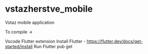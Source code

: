 # vstazherstve_mobile

Vstaz mobile application  

To compile ->

Vscode Flutter extension 
Install Flutter - https://flutter.dev/docs/get-started/install
Run Flutter pub get

